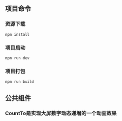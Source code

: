 ## 项目命令

### 资源下载
    npm install

### 项目启动
    npm run dev

### 项目打包
    npm run build

## 公共组件
### CountTo是实现大屏数字动态递增的一个动画效果
   
